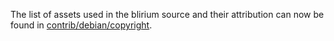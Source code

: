 The list of assets used in the blirium source and their attribution can now be found in [contrib/debian/copyright](../contrib/debian/copyright).
